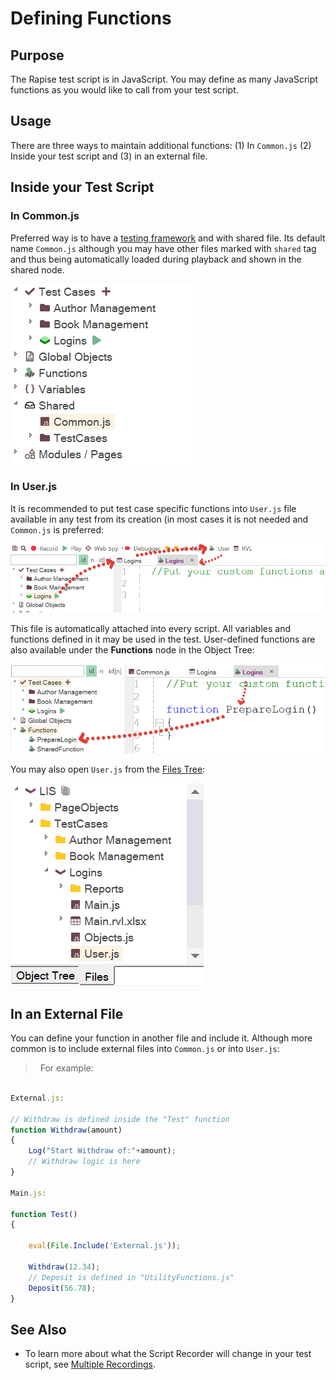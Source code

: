 # Defining Functions

## Purpose

The Rapise test script is in JavaScript. You may define as many JavaScript functions as you would like to call from your test script.

## Usage

There are three ways to maintain additional functions: (1) In `Common.js` (2) Inside your test script and (3) in an external file.

## Inside your Test Script

### In Common.js

Preferred way is to have a [testing framework](/Guide/Frameworks/frameworks.md#managing-common-data) and with shared file. Its default name `Common.js` although you may have other files marked with `shared` tag and thus being automatically loaded during playback and shown in the shared node.

![Common.js](img/defining_functions_commonjs.png)

### In User.js

It is recommended to put test case specific functions into `User.js` file available in any test from its creation (in most cases it is not needed and `Common.js` is preferred:

![User.js from toolbar](img/defining_functions_userjs_toolbar.png)

This file is automatically attached into every script. All variables and functions defined in it may be used in the test. User-defined functions are also available under the **Functions** node in the Object Tree:

![Functions](img/defining_functions_user_function.png)

You may also open `User.js` from the [Files Tree](/Guide/test_files_dialog.md):

![User.js files](img/defining_functions_files_userjs.png)

## In an External File

You can define your function in another file and include it. Although more common is to include external files into `Common.js` or into `User.js`:
>  
For example:

```javascript

External.js:

// Withdraw is defined inside the "Test" function
function Withdraw(amount)
{
    Log("Start Withdraw of:"+amount);
    // Withdraw logic is here
}

Main.js:

function Test()
{

    eval(File.Include('External.js'));

    Withdraw(12.34);
    // Deposit is defined in "UtilityFunctions.js"
    Deposit(56.78);
}
```

## See Also

- To learn more about what the Script Recorder will change in your test script, see [Multiple Recordings](multiple_recordings.md).
